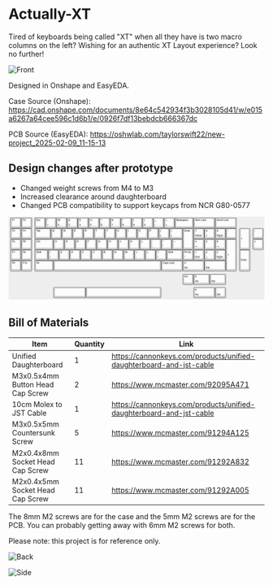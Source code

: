 # Actually-XT

Tired of keyboards being called "XT" when all they have is two macro columns on the left? Wishing for an authentic XT Layout experience? Look no further!


![Front](https://github.com/nearestexit/Actually-XT/blob/main/Pictures/front.JPG)


Designed in Onshape and EasyEDA.

Case Source (Onshape): https://cad.onshape.com/documents/8e64c542934f3b3028105d41/w/e015a6267a64cee596c1d6b1/e/0926f7df13bebdcb666367dc

PCB Source (EasyEDA): https://oshwlab.com/taylorswift22/new-project_2025-02-09_11-15-13

## Design changes after prototype

* Changed weight screws from M4 to M3
* Increased clearance around daughterboard
* Changed PCB compatibility to support keycaps from NCR G80-0577

![KLE](https://github.com/nearestexit/Actually-XT/blob/main/Pictures/kle.png)

## Bill of Materials

| Item  | Quantity | Link |
| ------------- | ------------- | ------------- | 
| Unified Daughterboard  | 1  | https://cannonkeys.com/products/unified-daughterboard-and-jst-cable |
| M3x0.5x4mm Button Head Cap Screw | 2  | https://www.mcmaster.com/92095A471 |
| 10cm Molex to JST Cable | 1 | https://cannonkeys.com/products/unified-daughterboard-and-jst-cable |
| M3x0.5x5mm Countersunk Screw | 5 | https://www.mcmaster.com/91294A125 |
| M2x0.4x8mm Socket Head Cap Screw | 11 | https://www.mcmaster.com/91292A832 |
| M2x0.4x5mm Socket Head Cap Screw | 11 | https://www.mcmaster.com/91292A005 |

The 8mm M2 screws are for the case and the 5mm M2 screws are for the PCB. You can probably getting away with 6mm M2 screws for both.


Please note: this project is for reference only.


![Back](https://github.com/nearestexit/Actually-XT/blob/main/Pictures/back.JPG)


![Side](https://github.com/nearestexit/Actually-XT/blob/main/Pictures/side.JPG)
